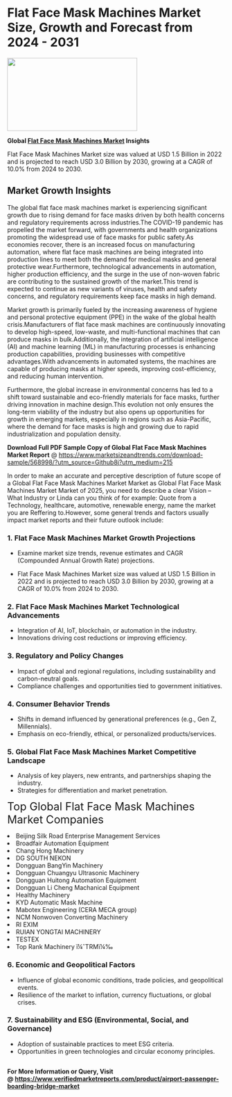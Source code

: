<H1>Flat Face Mask Machines Market Size, Growth and Forecast from 2024 - 2031</H1><img class="aligncenter size-medium wp-image-584254" src="https://thirdeyenews.in/wp-content/uploads/2024/09/Global-Market-Research-300x168.jpeg" alt="" width="300" height="168" /><p><strong>Global&nbsp;<a href="https://www.marketsizeandtrends.com/download-sample/568998/?utm_source=Github8j?utm_medium=215">Flat Face Mask Machines Market</a> Insights</strong></p><p>Flat Face Mask Machines Market size was valued at USD 1.5 Billion in 2022 and is projected to reach USD 3.0 Billion by 2030, growing at a CAGR of 10.0% from 2024 to 2030.</p><p><h2>Market Growth Insights</h2> <p>The global flat face mask machines market is experiencing significant growth due to rising demand for face masks driven by both health concerns and regulatory requirements across industries.The COVID-19 pandemic has propelled the market forward, with governments and health organizations promoting the widespread use of face masks for public safety.As economies recover, there is an increased focus on manufacturing automation, where flat face mask machines are being integrated into production lines to meet both the demand for medical masks and general protective wear.Furthermore, technological advancements in automation, higher production efficiency, and the surge in the use of non-woven fabric are contributing to the sustained growth of the market.This trend is expected to continue as new variants of viruses, health and safety concerns, and regulatory requirements keep face masks in high demand.</p> <p>Market growth is primarily fueled by the increasing awareness of hygiene and personal protective equipment (PPE) in the wake of the global health crisis.Manufacturers of flat face mask machines are continuously innovating to develop high-speed, low-waste, and multi-functional machines that can produce masks in bulk.Additionally, the integration of artificial intelligence (AI) and machine learning (ML) in manufacturing processes is enhancing production capabilities, providing businesses with competitive advantages.With advancements in automated systems, the machines are capable of producing masks at higher speeds, improving cost-efficiency, and reducing human intervention.</p> <p>Furthermore, the global increase in environmental concerns has led to a shift toward sustainable and eco-friendly materials for face masks, further driving innovation in machine design.This evolution not only ensures the long-term viability of the industry but also opens up opportunities for growth in emerging markets, especially in regions such as Asia-Pacific, where the demand for face masks is high and growing due to rapid industrialization and population density.</p> <p><span class=""><strong>Download Full PDF Sample Copy of Global Flat Face Mask Machines Market Report</strong> @ <a href="https://www.marketsizeandtrends.com/download-sample/568998/?utm_source=Github8j?utm_medium=215" target="_blank">https://www.marketsizeandtrends.com/download-sample/568998/?utm_source=Github8j?utm_medium=215</a></span></p><p>In order to make an accurate and perceptive description of future scope of a Global&nbsp;Flat Face Mask Machines Market Market as Global&nbsp;Flat Face Mask Machines Market Market of 2025, you need to describe a clear Vision &ndash; What Industry or Linda can you think of for example: Quote from a Technology, healthcare, automotive, renewable energy, name the market you are Reffering to.However, some general trends and factors usually impact market reports and their future outlook include:</p><h3>1.&nbsp;<strong>Flat Face Mask Machines Market Growth Projections</strong></h3><ul><li>Examine market size trends, revenue estimates and CAGR (Compounded Annual Growth Rate) projections.</li><li><p>Flat Face Mask Machines Market size was valued at USD 1.5 Billion in 2022 and is projected to reach USD 3.0 Billion by 2030, growing at a CAGR of 10.0% from 2024 to 2030.</p></li></ul><h3>2.&nbsp;<strong>Flat Face Mask Machines Market Technological Advancements</strong></h3><ul><li>Integration of AI, IoT, blockchain, or automation in the industry.</li><li>Innovations driving cost reductions or improving efficiency.</li></ul><h3>3.&nbsp;<strong>Regulatory and Policy Changes</strong></h3><ul><li>Impact of global and regional regulations, including sustainability and carbon-neutral goals.</li><li>Compliance challenges and opportunities tied to government initiatives.</li></ul><h3>4.&nbsp;<strong>Consumer Behavior Trends</strong></h3><ul><li>Shifts in demand influenced by generational preferences (e.g., Gen Z, Millennials).</li><li>Emphasis on eco-friendly, ethical, or personalized products/services.</li></ul><h3>5.&nbsp;<strong>Global Flat Face Mask Machines Market Competitive Landscape</strong></h3><ul><li>Analysis of key players, new entrants, and partnerships shaping the industry.</li><li>Strategies for differentiation and market penetration.</li></ul><p data-pm-slice="1 1 []"><span style="color: inherit; font-family: inherit; font-size: 25px;">Top Global Flat Face Mask Machines Market Companies</span></p><div class="" data-test-id=""><p><li>Beijing Silk Road Enterprise Management Services</li><li> Broadfair Automation Equipment</li><li> Chang Hong Machinery</li><li> DG SOUTH NEKON</li><li> Dongguan BangYin Machinery</li><li> Dongguan Chuangyu Ultrasonic Machinery</li><li> Dongguan Huitong Automation Equipment</li><li> Dongguan Li Cheng Machanical Equipment</li><li> Healthy Machinery</li><li> KYD Automatic Mask Machine</li><li> Mabotex Engineering (CERA MECA group)</li><li> NCM Nonwoven Converting Machinery</li><li> RI EXIM</li><li> RUIAN YONGTAI MACHINERY</li><li> TESTEX</li><li> Top Rank Machinery ï¼ˆTRMï¼‰</li></p></div><h3>6.&nbsp;<strong>Economic and Geopolitical Factors</strong></h3><ul><li>Influence of global economic conditions, trade policies, and geopolitical events.</li><li>Resilience of the market to inflation, currency fluctuations, or global crises.</li></ul><h3>7.&nbsp;<strong>Sustainability and ESG (Environmental, Social, and Governance)</strong></h3><ul><li>Adoption of sustainable practices to meet ESG criteria.</li><li>Opportunities in green technologies and circular economy principles.</li></ul><h2><strong style="font-size: 14px;">For More Information or Query, Visit @&nbsp;</strong><a style="background-color: #ffffff; font-size: 14px;" href="https://www.marketsizeandtrends.com/report/flat-face-mask-machines-market/" target="_blank">https://www.verifiedmarketreports.com/product/airport-passenger-boarding-bridge-market</a></h2>